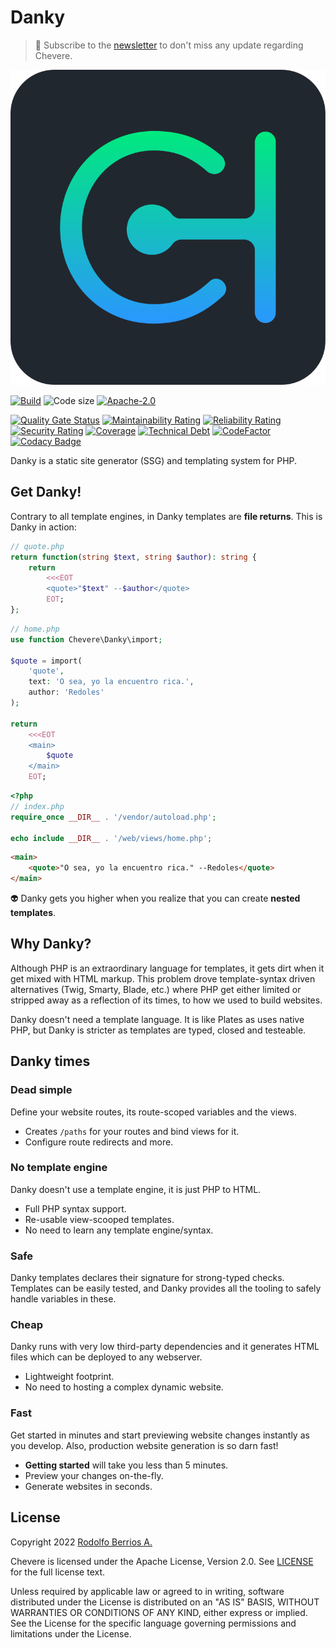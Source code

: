 # Danky

> 🔔 Subscribe to the [newsletter](https://newsletter.chevereto.com/subscription?f=gTmksA6763vPCG763763kYCOTgWu6Kx4BPohVDY97aHddrqis6B763cHay8dhtmMKlI6r3vUfGREZmSvDNNGj3MlrRJV7A) to don't miss any update regarding Chevere.

![Chevere](chevere.svg)

[![Build](https://img.shields.io/github/workflow/status/chevere/danky/Test?style=flat-square)](https://github.com/chevere/danky/actions) ![Code size](https://img.shields.io/github/languages/code-size/chevere/danky?style=flat-square) [![Apache-2.0](https://img.shields.io/github/license/chevere/danky?style=flat-square)](LICENSE)

[![Quality Gate Status](https://sonarcloud.io/api/project_badges/measure?project=chevere_Danky&metric=alert_status)](https://sonarcloud.io/dashboard?id=chevere_Danky) [![Maintainability Rating](https://sonarcloud.io/api/project_badges/measure?project=chevere_Danky&metric=sqale_rating)](https://sonarcloud.io/dashboard?id=chevere_Danky) [![Reliability Rating](https://sonarcloud.io/api/project_badges/measure?project=chevere_Danky&metric=reliability_rating)](https://sonarcloud.io/dashboard?id=chevere_Danky) [![Security Rating](https://sonarcloud.io/api/project_badges/measure?project=chevere_Danky&metric=security_rating)](https://sonarcloud.io/dashboard?id=chevere_Danky) [![Coverage](https://sonarcloud.io/api/project_badges/measure?project=chevere_Danky&metric=coverage)](https://sonarcloud.io/dashboard?id=chevere_Danky) [![Technical Debt](https://sonarcloud.io/api/project_badges/measure?project=chevere_Danky&metric=sqale_index)](https://sonarcloud.io/dashboard?id=chevere_Danky) [![CodeFactor](https://www.codefactor.io/repository/github/chevere/danky/badge)](https://www.codefactor.io/repository/github/chevere/danky) [![Codacy Badge](https://app.codacy.com/project/badge/Grade/b956754f8ff04aaa9ca24a6e4cc21661)](https://www.codacy.com/gh/chevere/danky/dashboard)

Danky is a static site generator (SSG) and templating system for PHP.

## Get Danky!

Contrary to all template engines, in Danky templates are **file returns**. This is Danky in action:

```php
// quote.php
return function(string $text, string $author): string {
    return
        <<<EOT
        <quote>"$text" --$author</quote>
        EOT;
};
```

```php
// home.php
use function Chevere\Danky\import;

$quote = import(
    'quote',
    text: 'O sea, yo la encuentro rica.',
    author: 'Redoles'
);

return
    <<<EOT
    <main>
        $quote
    </main>
    EOT;
```

```php
<?php
// index.php
require_once __DIR__ . '/vendor/autoload.php';

echo include __DIR__ . '/web/views/home.php';
```

```html
<main>
    <quote>"O sea, yo la encuentro rica." --Redoles</quote>
</main>
```

👽 Danky gets you higher when you realize that you can create **nested templates**.

## Why Danky?

Although PHP is an extraordinary language for templates, it gets dirt when it get mixed with HTML markup. This problem drove template-syntax driven alternatives (Twig, Smarty, Blade, etc.) where PHP get either limited or stripped away as a reflection of its times, to how we used to build websites.

Danky doesn't need a template language. It is like Plates as uses native PHP, but Danky is stricter as templates are typed, closed and testeable.

## Danky times

### Dead simple

Define your website routes, its route-scoped variables and the views.

* Creates `/paths` for your routes and bind views for it.
* Configure route redirects and more.

### No template engine

Danky doesn't use a template engine, it is just PHP to HTML.

* Full PHP syntax support.
* Re-usable view-scooped templates.
* No need to learn any template engine/syntax.

### Safe

Danky templates declares their signature for strong-typed checks. Templates can be easily tested, and Danky provides all the tooling to safely handle variables in these.

### Cheap

Danky runs with very low third-party dependencies and it generates HTML files which can be deployed to any webserver.

* Lightweight footprint.
* No need to hosting a complex dynamic website.

### Fast

Get started in minutes and start previewing website changes instantly as you develop. Also, production website generation is so darn fast!

* **Getting started** will take you less than 5 minutes.
* Preview your changes on-the-fly.
* Generate websites in seconds.

## License

Copyright 2022 [Rodolfo Berrios A.](https://rodolfoberrios.com/)

Chevere is licensed under the Apache License, Version 2.0. See [LICENSE](LICENSE) for the full license text.

Unless required by applicable law or agreed to in writing, software distributed under the License is distributed on an "AS IS" BASIS, WITHOUT WARRANTIES OR CONDITIONS OF ANY KIND, either express or implied. See the License for the specific language governing permissions and limitations under the License.
